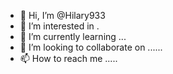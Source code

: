 - 👋 Hi, I’m @Hilary933 
- 👀 I’m interested in .
- 🌱 I’m currently learning ...
- 💞️ I’m looking to collaborate on ......
- 📫 How to reach me .....

<!---
Hilary933/Hilary933 is a ✨ special ✨ repository because its `README.md` (this file) appears on your GitHub profile.
You can click the Preview link to take a look at your changes.
--->
